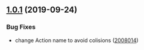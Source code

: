 ## [1.0.1](https://github.com/brpaz/action-semantic-release/compare/v1.0.0...v1.0.1) (2019-09-24)


### Bug Fixes

* change Action name to avoid colisions ([2008014](https://github.com/brpaz/action-semantic-release/commit/2008014))
